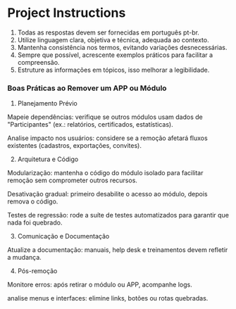 # Project Instructions


1. Todas as respostas devem ser fornecidas em português pt-br.
2. Utilize linguagem clara, objetiva e técnica, adequada ao contexto.
3. Mantenha consistência nos termos, evitando variações desnecessárias.
4. Sempre que possível, acrescente exemplos práticos para facilitar a compreensão.
5. Estruture as informações em tópicos, isso melhorar a legibilidade.

### Boas Práticas ao Remover um APP ou Módulo

1. Planejamento Prévio

Mapeie dependências: verifique se outros módulos usam dados de "Participantes" (ex.: relatórios, certificados, estatísticas).

Analise impacto nos usuários: considere se a remoção afetará fluxos existentes (cadastros, exportações, convites).


2. Arquitetura e Código

Modularização: mantenha o código do módulo isolado para facilitar remoção sem comprometer outros recursos.

Desativação gradual: primeiro desabilite o acesso ao módulo, depois remova o código.

Testes de regressão: rode a suíte de testes automatizados para garantir que nada foi quebrado.

3. Comunicação e Documentação

Atualize a documentação: manuais, help desk e treinamentos devem refletir a mudança.

4. Pós-remoção

Monitore erros: após retirar o módulo ou APP, acompanhe logs.

analise menus e interfaces: elimine links, botões ou rotas quebradas.
